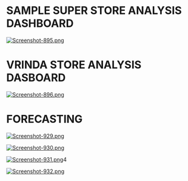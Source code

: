 # SAMPLE SUPER STORE ANALYSIS DASHBOARD
[![Screenshot-895.png](https://i.postimg.cc/SNt4gdQN/Screenshot-895.png)](https://postimg.cc/gnR1Jv6f)

# VRINDA STORE ANALYSIS DASBOARD
[![Screenshot-896.png](https://i.postimg.cc/FFygbCZ3/Screenshot-896.png)](https://postimg.cc/gr0ZmD12)

# FORECASTING
[![Screenshot-929.png](https://i.postimg.cc/cC7NBnTT/Screenshot-929.png)](https://postimg.cc/N20VgL3r)

[![Screenshot-930.png](https://i.postimg.cc/PqBsG4R2/Screenshot-930.png)](https://postimg.cc/5HqkLw1C)

[![Screenshot-931.png](https://i.postimg.cc/PrKgfh7L/Screenshot-931.png)](https://postimg.cc/gnXSN9md)4

[![Screenshot-932.png](https://i.postimg.cc/RFcYkzfZ/Screenshot-932.png)](https://postimg.cc/62pzZgYk)
